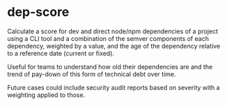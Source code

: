 # dep-score

Calculate a score for dev and direct node/npm dependencies of a project using a CLI tool and a combination of the semver components of each dependency, weighted by a value, and the age of the dependency relative to a reference date (current or fixed).

Useful for teams to understand how old their dependencies are and the trend of pay-down of this form of technical debt over time.

Future cases could include security audit reports based on severity with a weighting applied to those.
